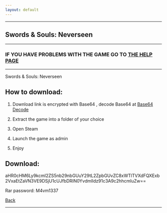 ```yaml
---
layout: default
---
```


* * *

## Swords & Souls: Neverseen

* * *

### IF YOU HAVE PROBLEMS WITH THE GAME GO TO [THE HELP PAGE](/games/help.md)

* * *

Swords & Souls: Neverseen

## How to download:

1. Download link is encrypted with Base64 , decode Base64 at [Base64 Decode](../b64/base64.html)

2. Extract the game into a folder of your choice

3. Open Steam

4. Launch the game as admin

5. Enjoy

## Download:

aHR0cHM6Ly9kcml2ZS5nb29nbGUuY29tL2ZpbGUvZC8xWTlTVXdFQXExb2VxaEtZaVN3VE9DSjU1cUJfbDRIN0Yvdmlldz91c3A9c2hhcmluZw==

Rar password: M4vm1337

[Back](https://m4vmcvrk.github.io/)

* * *